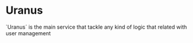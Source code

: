 # Uranus

`Uranus´ is the main service that tackle any kind of logic that related with user management

